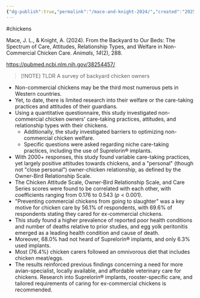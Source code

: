 ```yaml
---
{"dg-publish":true,"permalink":"/mace-and-knight-2024/","created":"2025-10-23T17:42:41.815+01:00","updated":"2025-10-26T00:57:31.850+01:00"}
---
```


#chickens 

Mace, J. L., & Knight, A. (2024). From the Backyard to Our Beds: The Spectrum of Care, Attitudes, Relationship Types, and Welfare in Non-Commercial Chicken Care. _Animals_, _14_(2), 288.

https://pubmed.ncbi.nlm.nih.gov/38254457/

> [!NOTE] TLDR
> A survey of backyard chicken owners

- Non-commercial chickens may be the third most numerous pets in Western countries. 
- Yet, to date, there is limited research into their welfare or the care-taking practices and attitudes of their guardians. 
- Using a quantitative questionnaire, this study investigated non-commercial chicken owners' care-taking practices, attitudes, and relationship types with their chickens. 
	- Additionally, the study investigated barriers to optimizing non-commercial chicken welfare. 
	- Specific questions were asked regarding niche care-taking practices, including the use of Suprelorin® implants. 
- With 2000+ responses, this study found variable care-taking practices, yet largely positive attitudes towards chickens, and a "personal" (though not "close personal") owner-chicken relationship, as defined by the Owner-Bird Relationship Scale. 
- The Chicken Attitude Scale, Owner-Bird Relationship Scale, and Care Series scores were found to be correlated with each other, with coefficients ranging from 0.176 to 0.543 (_p_ < 0.001). 
- "Preventing commercial chickens from going to slaughter" was a key motive for chicken care by 56.1% of respondents, with 69.6% of respondents stating they cared for ex-commercial chickens. 
- This study found a higher prevalence of reported poor health conditions and number of deaths relative to prior studies, and egg yolk peritonitis emerged as a leading health condition and cause of death. 
- Moreover, 68.0% had not heard of Suprelorin® implants, and only 6.3% used implants. 
- Most (76.4%) chicken carers followed an omnivorous diet that includes chicken meat/eggs. 
- The results reinforced previous findings concerning a need for more avian-specialist, locally available, and affordable veterinary care for chickens. Research into Suprelorin® implants, rooster-specific care, and tailored requirements of caring for ex-commercial chickens is recommended.